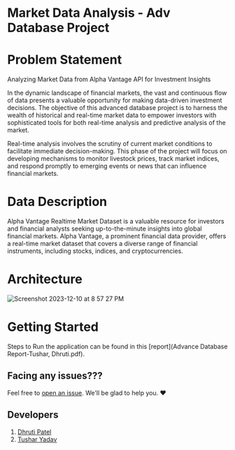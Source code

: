 # Market Data Analysis - Adv Database Project

# Problem Statement
Analyzing Market Data from Alpha Vantage API for Investment Insights 

In the dynamic landscape of financial markets, the vast and continuous flow of data presents a valuable opportunity for making data-driven investment decisions. The objective of this advanced database project is to harness the wealth of historical and real-time market data to empower investors with sophisticated tools for both real-time analysis and predictive analysis of the market. 

Real-time analysis involves the scrutiny of current market conditions to facilitate immediate decision-making. This phase of the project will focus on developing mechanisms to monitor livestock prices, track market indices, and respond promptly to emerging events or news that can influence financial markets. 

# Data Description
Alpha Vantage Realtime Market Dataset is a valuable resource for investors and financial analysts seeking up-to-the-minute insights into global financial markets. Alpha Vantage, a prominent financial data provider, offers a real-time market dataset that covers a diverse range of financial instruments, including stocks, indices, and cryptocurrencies.

# Architecture
![Screenshot 2023-12-10 at 8 57 27 PM](https://github.com/YTushar18/advDataPipeline_Kafka_Spark/assets/58872872/b0a4de8f-1ed2-4f1f-ab93-32dfe9066580)

# Getting Started
Steps to Run the application can be found in this [report](Advance Database Report-Tushar, Dhruti.pdf).

## Facing any issues???
Feel free to [open an issue]([https://github.com/YTushar18/](https://github.com/YTushar18/advDataPipeline_Kafka_Spark/issues)). We'll be glad to help you. ❤️

## Developers
1. [Dhruti Patel](https://github.com/iamdhrutipatel)
2. [Tushar Yadav](https://github.com/YTushar18)
